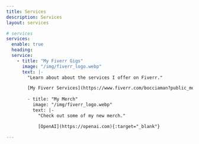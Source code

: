 ```yaml
---
title: Services
description: Services
layout: services

# services
services:
  enable: true
  heading:
  service:
    - title: "My Fiverr Gigs"
      image: "/img/fiverr_logo.webp"
      text: |-
        "Learn about about the services I offer on Fiverr." 

        [My Fiverr Services](https://www.fiverr.com/bocciaman?public_mode=true)
		
	    - title: "My Merch"
	      image: "/img/fiverr_logo.webp"
	      text: |-
	        "Check out some of my new merch." 

			[OpenAI](https://openai.com){:target="_blank"}

---
```

